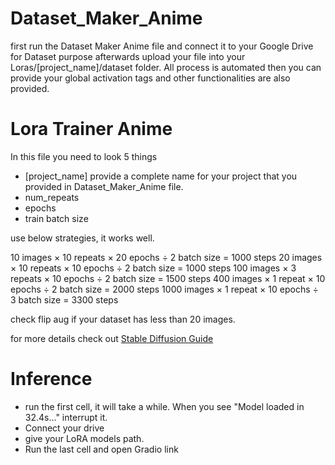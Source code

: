 # Dataset_Maker_Anime

first run the Dataset Maker Anime file and connect it to your Google Drive for Dataset purpose afterwards upload your file into your Loras/[project_name]/dataset folder.
All process is automated then you can provide your global activation tags and other functionalities are also provided.

# Lora Trainer Anime

In this file you need to look 5 things 
- [project_name] provide a complete name for your project that you provided in Dataset_Maker_Anime file.
- num_repeats
- epochs
- train batch size

use below strategies, it works well.

10 images × 10 repeats × 20 epochs ÷ 2 batch size = 1000 steps
20 images × 10 repeats × 10 epochs ÷ 2 batch size = 1000 steps
100 images × 3 repeats × 10 epochs ÷ 2 batch size = 1500 steps
400 images × 1 repeat × 10 epochs ÷ 2 batch size = 2000 steps
1000 images × 1 repeat × 10 epochs ÷ 3 batch size = 3300 steps

check flip aug if your dataset has less than 20 images.

for more details check out [Stable Diffusion Guide](https://civitai.com/models/22530)

# Inference 
- run the first cell, it will take a while. When you see "Model loaded in 32.4s..." interrupt it.
- Connect your drive
- give your LoRA models path.
- Run the last cell and open Gradio link
 
